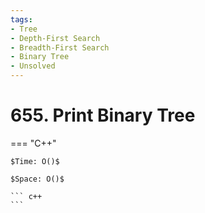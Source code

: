 ```yaml
---
tags:
- Tree
- Depth-First Search
- Breadth-First Search
- Binary Tree
- Unsolved
---
```



# 655. Print Binary Tree

=== "C++"

    $Time: O()$

    $Space: O()$

    ``` c++
    ```